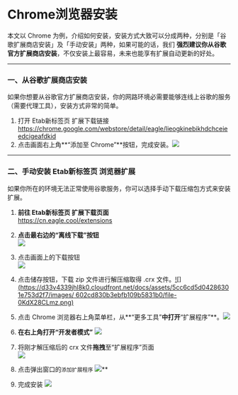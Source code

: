 # Chrome浏览器安装

本文以 Chrome 为例，介绍如何安装，安装方式大致可以分成两种，分别是「谷歌扩展商店安装」及「手动安装」两种，如果可能的话，我们 **强烈建议你从谷歌官方扩展商店安装**，不仅安装上最容易，未来也能享有扩展自动更新的好处。

* * *

### 一、从谷歌扩展商店安装

如果你想要从谷歌官方扩展商店安装，你的网路环境必需要能够连线上谷歌的服务（需要代理工具），安装方式非常的简单。

1.  打开 Etab新标签页 扩展下载链接  
    <https://chrome.google.com/webstore/detail/eagle/lieogkinebikhdchceieedcigeafdkid>
2.  点击画面右上角**“添加至 Chrome”**按钮，完成安装。[![](https://d33v4339jhl8k0.cloudfront.net/docs/assets/5cc6cd5d04286301e753d2f7/images/5d6a06552c7d3a7a4d77ec6f/file-QM3DC3FiA2.jpg)](https://d33v4339jhl8k0.cloudfront.net/docs/assets/5cc6cd5d04286301e753d2f7/images/5d6a06552c7d3a7a4d77ec6f/file-QM3DC3FiA2.jpg)

* * *

### 二、手动安装 Etab新标签页 浏览器扩展

如果你所在的环境无法正常使用谷歌服务，你可以选择手动下载压缩包方式来安装扩展。

1. **前往 Etab新标签页 扩展下载页面**  
<https://cn.eagle.cool/extensions>

2. **点击最右边的“离线下载”按钮  
[![](https://d33v4339jhl8k0.cloudfront.net/docs/assets/5cc6cd5d04286301e753d2f7/images/602cd73324d2d21e45ed726b/file-AfS1BA3Ads.png)](https://d33v4339jhl8k0.cloudfront.net/docs/assets/5cc6cd5d04286301e753d2f7/images/602cd73324d2d21e45ed726b/file-AfS1BA3Ads.png)**

3. 点击画面上的下载按钮  
[![](https://d33v4339jhl8k0.cloudfront.net/docs/assets/5cc6cd5d04286301e753d2f7/images/602cd74a8502d1120e908375/file-zigynhl3vL.png)](https://d33v4339jhl8k0.cloudfront.net/docs/assets/5cc6cd5d04286301e753d2f7/images/602cd74a8502d1120e908375/file-zigynhl3vL.png)

4. 点击储存按钮，下载 zip 文件进行解压缩取得 .crx 文件。[![](https://d33v4339jhl8k0.cloudfront.net/docs/assets/5cc6cd5d04286301e753d2f7/images/
602cd830b3ebfb109b5831b0/file-0KdX28CLmz.png)](https://d33v4339jhl8k0.cloudfront.net/docs/assets/5cc6cd5d04286301e753d2f7/images/602cd830b3ebfb109b5831b0/file-0KdX28CLmz.png)

5. 点击 Chrome 浏览器右上角菜单栏，从**“更多工具”**中打开**“扩展程序”**。[![](https://d33v4339jhl8k0.cloudfront.net/docs/assets/5cc6cd5d04286301e753d2f7/images/5d6a05a12c7d3a7a4d77ec6c/file-7N2BvgpyNx.png)](https://d33v4339jhl8k0.cloudfront.net/docs/assets/5cc6cd5d04286301e753d2f7/images/5d6a05a12c7d3a7a4d77ec6c/file-7N2BvgpyNx.png)

6. **在右上角打开“开发者模式”**
[![](https://d33v4339jhl8k0.cloudfront.net/docs/assets/5cc6cd5d04286301e753d2f7/images/5d6a05ac04286350aeeb4ad0/file-hpVaVqUXgS.png)](https://d33v4339jhl8k0.cloudfront.net/docs/assets/5cc6cd5d04286301e753d2f7/images/5d6a05ac04286350aeeb4ad0/file-hpVaVqUXgS.png)

7.  将刚才解压缩后的 crx 文件**拖拽**至“扩展程序”页面  
[![](https://d33v4339jhl8k0.cloudfront.net/docs/assets/5cc6cd5d04286301e753d2f7/images/602cd85a661b720174a6de87/file-tFZBbyn425.png)](https://d33v4339jhl8k0.cloudfront.net/docs/assets/5cc6cd5d04286301e753d2f7/images/602cd85a661b720174a6de87/file-tFZBbyn425.png)

8.  点击弹出窗口的`添加扩展程序`
[![](https://d33v4339jhl8k0.cloudfront.net/docs/assets/5cc6cd5d04286301e753d2f7/images/602cd890661b720174a6de88/file-3mQGN6BXQH.png)](https://d33v4339jhl8k0.cloudfront.net/docs/assets/5cc6cd5d04286301e753d2f7/images/602cd890661b720174a6de88/file-3mQGN6BXQH.png)**

9.  完成安装
[![](https://d33v4339jhl8k0.cloudfront.net/docs/assets/5cc6cd5d04286301e753d2f7/images/602cd89e24d2d21e45ed7272/file-4eYfkz6514.png)](https://d33v4339jhl8k0.cloudfront.net/docs/assets/5cc6cd5d04286301e753d2f7/images/602cd89e24d2d21e45ed7272/file-4eYfkz6514.png)
